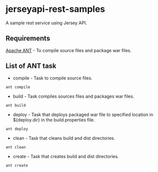 jerseyapi-rest-samples
=======================

A sample rest service using Jersey API.

Requirements
------------

[Apache ANT](http://ant.apache.org/) - To compile source files and package war files.

List of ANT task
----------------

- compile - Task to compile source files.
 
```shell
ant compile 
```

- build - Task compiles sources files and packages war files.

```shell
ant build
```

- deploy - Task that deploys packaged war file to specified location in ${deploy.dir} in the build.properties file.

```shell
ant deploy
```

- clean - Task that cleans build and dist directories.

```shell
ant clean
```

- create - Task that creates build and dist directories.

```shell
ant create
```

